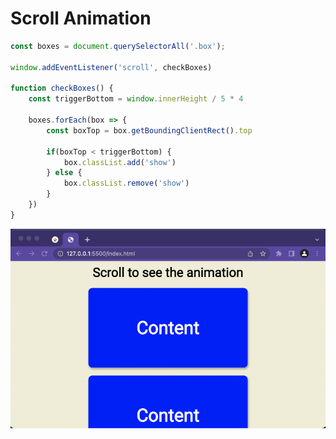 # Scroll Animation

```javascript
const boxes = document.querySelectorAll('.box');

window.addEventListener('scroll', checkBoxes)

function checkBoxes() {
    const triggerBottom = window.innerHeight / 5 * 4

    boxes.forEach(box => {
        const boxTop = box.getBoundingClientRect().top
        
        if(boxTop < triggerBottom) {
            box.classList.add('show')
        } else {
            box.classList.remove('show')
        }
    })
} 
```

          
<img src='https://github.com/MityaKimchanskii/HTML_CSS_JavaScript/blob/main/6-scroll-animation/6.gif' title='Video Walkthrough' width='' alt='Video Walkthrough' />


 
    


